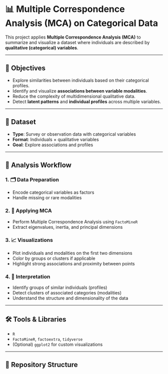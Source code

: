 # 📊 Multiple Correspondence Analysis (MCA) on Categorical Data

This project applies **Multiple Correspondence Analysis (MCA)** to summarize and visualize a dataset where individuals are described by **qualitative (categorical) variables**.

---

## 🎯 Objectives

- Explore similarities between individuals based on their categorical profiles.
- Identify and visualize **associations between variable modalities**.
- Reduce the complexity of multidimensional qualitative data.
- Detect **latent patterns** and **individual profiles** across multiple variables.

---

## 🧪 Dataset

- **Type**: Survey or observation data with categorical variables
- **Format**: Individuals × qualitative variables
- **Goal**: Explore associations and profiles

---

## 🧭 Analysis Workflow

### 1. 🗂️ Data Preparation
- Encode categorical variables as factors
- Handle missing or rare modalities

### 2. 🔎 Applying MCA
- Perform Multiple Correspondence Analysis using `FactoMineR`
- Extract eigenvalues, inertia, and principal dimensions

### 3. 📈 Visualizations
- Plot individuals and modalities on the first two dimensions
- Color by groups or clusters if applicable
- Highlight strong associations and proximity between points

### 4. 🧠 Interpretation
- Identify groups of similar individuals (profiles)
- Detect clusters of associated categories (modalities)
- Understand the structure and dimensionality of the data

---

## 🛠️ Tools & Libraries

- `R`
- `FactoMineR`, `factoextra`, `tidyverse`
- (Optional) `ggplot2` for custom visualizations

---

## 📁 Repository Structure

